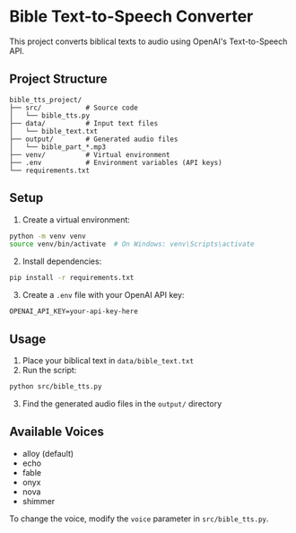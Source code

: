 # Bible Text-to-Speech Converter

This project converts biblical texts to audio using OpenAI's Text-to-Speech API.

## Project Structure

```
bible_tts_project/
├── src/           # Source code
│   └── bible_tts.py
├── data/          # Input text files
│   └── bible_text.txt
├── output/        # Generated audio files
│   └── bible_part_*.mp3
├── venv/          # Virtual environment
├── .env           # Environment variables (API keys)
└── requirements.txt
```

## Setup

1. Create a virtual environment:
```bash
python -m venv venv
source venv/bin/activate  # On Windows: venv\Scripts\activate
```

2. Install dependencies:
```bash
pip install -r requirements.txt
```

3. Create a `.env` file with your OpenAI API key:
```
OPENAI_API_KEY=your-api-key-here
```

## Usage

1. Place your biblical text in `data/bible_text.txt`
2. Run the script:
```bash
python src/bible_tts.py
```
3. Find the generated audio files in the `output/` directory

## Available Voices

- alloy (default)
- echo
- fable
- onyx
- nova
- shimmer

To change the voice, modify the `voice` parameter in `src/bible_tts.py`. 